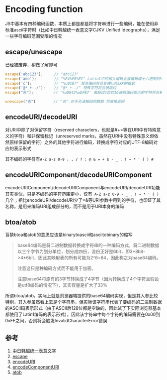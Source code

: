 # Encoding function

JS中基本有四种编码函数，本质上都是都是将字符串进行一些编码，能在使用非标准ascii字符时（比如中日韩越统一表意文字CJKV Unified Ideographs），满足一些字符编码范围受限的情况

## escape/unescape

已经被废弃，稍做了解即可

```javascript
escape('abc123');     // "abc123"
escape('äöü');        // "%E4%F6%FC" Latin1中的相关编码会被编码成十六进制的%XX格式
escape('ć');          // "%u0107" 其余编码将会变成%uXXXX的格式
escape('@*_+-./');    // "@*_+-./" 特殊字符将会被跳过
escape("𠮷");         // '%uD842%uDFB7' 由超过4位的16进制编码表示的字符将会被拆分成两个16进制的形式

unescape("𠮷")        // "𠮷" 对于无法解码的数据 将直接返回
```

## encodeURI/decodeURI

对URI中除了对保留字符（reserved characters，也就是#+=等在URI中有特殊意义的字符）和非保留标记（unreserved marks，虽然在URI中没有特殊意义但依然原样保留的字符）之外的其他字符进行编码，转换成字符对应的UTF-8编码对应的表示形式

其不编码的字符有`A-Z a-z 0-9 ; , / ? : @ & = + $ - _ . ! ~ * ' ( ) #`

## encodeURIComponent/decodeURIComponent

encodeURIComponent/decodeURIComponent与encodeURI/decodeURI功能其实类似，只是不编码的字符范围更小，仅有` A-Z a-z 0-9 - _ . ! ~ * ' ( )`几个；相比encodeURI/decodeURI少了=&等URI参数中用到的字符，也印证了其名称，是用来编码URI组成部分的，而不是用于URI本身的编码

## btoa/atob

盲猜btoa和atob的意思应该是binarytoascii和asciitobinary的缩写

> base64编码是将二进制数据转换成字符串的一种编码方式，将二进制数据以三个字节为划分单位，划分成四份，没份正好是6bit，即3\*8bit->4\*6bit，因此其映射表的所有可能为2^6=64，因此称之为base64编码。
>
> 注意这只是种编码方式而不能用于加密。
>
> 注意base64将原有的3字节转换成了4字节（因为转换成了4个字符且假设是utf8编码的情况下），其实容量是扩大了33%

所谓btoa/atob，实际上就是浏览器端提供的base64编码实现，但是其入参比较特别，其入参虽然看上去是个字符串，但实际该字符串代表了要编码的二进制数据的ASCII码表示形式（由于ASCII后128位都是空缺的，因此试了下实际浏览器基本都使用了Latin1编码的表示形式），因此该字符串中每个字符的编码需要在0x00到0xFF之间，否则将会触发InvalidCharacterError错误

## 参考

1. [中日韩越统一表意文字](https://baike.baidu.com/item/%E4%B8%AD%E6%97%A5%E9%9F%A9%E8%B6%8A%E7%BB%9F%E4%B8%80%E8%A1%A8%E6%84%8F%E6%96%87%E5%AD%97/1301611)
1. [escape](https://developer.mozilla.org/zh-CN/docs/Web/JavaScript/Reference/Global_Objects/escape)
1. [encodeURI](https://developer.mozilla.org/en-US/docs/Web/JavaScript/Reference/Global_Objects/encodeURI)
1. [encodeComponentURI](https://developer.mozilla.org/en-US/docs/Web/JavaScript/Reference/Global_Objects/encodeURIComponent)
1. [atob](https://developer.mozilla.org/zh-CN/docs/Web/API/atob)



